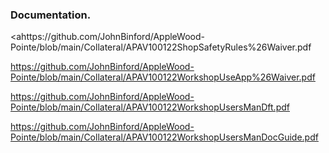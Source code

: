 ### Documentation.

<ahttps://github.com/JohnBinford/AppleWood-Pointe/blob/main/Collateral/APAV100122ShopSafetyRules%26Waiver.pdf

https://github.com/JohnBinford/AppleWood-Pointe/blob/main/Collateral/APAV100122WorkshopUseApp%26Waiver.pdf

https://github.com/JohnBinford/AppleWood-Pointe/blob/main/Collateral/APAV100122WorkshopUsersManDft.pdf

https://github.com/JohnBinford/AppleWood-Pointe/blob/main/Collateral/APAV100122WorkshopUsersManDocGuide.pdf
